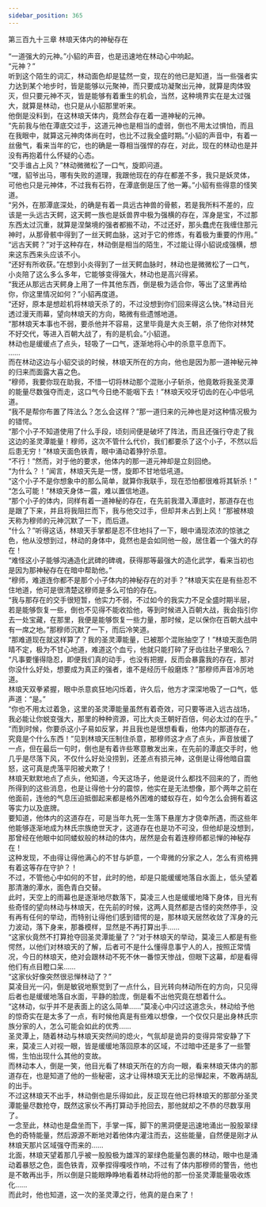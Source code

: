 ```yaml
---
sidebar_position: 365
---
```

 第三百九十三章 林琅天体内的神秘存在


“一道强大的元神。”小貂的声音，也是迅速地在林动心中响起。  
“元神？”  
听到这个陌生的词汇，林动面色却是猛然一变，现在的他已是知道，当一些强者实力达到某个地步时，皆是能够以元聚神，而只要成功凝聚出元神，就算是肉体毁灭，但只要元神不灭，皆是能够有着重生的机会，当然，这种境界实在是太过强大，就算是林动，也只是从小貂那里听来。  
他倒是没料到，在这林琅天体内，竟然会存在着一道神秘的元神。  
“先前我与他在潭底交过手，这道元神也是相当的虚弱，倒也不用太过惧怕，而且在我眼中，就算这元神肉体尚在时，也比不过我全盛时期。”小貂的声音中，有着一丝傲气，看来当年的它，也的确是一尊相当强悍的存在，对此，现在的林动也是并没有再抱着什么怀疑的心态。  
“交手谁占上风？”林动微微松了一口气，旋即问道。  
“嘿，貂爷出马，哪有失败的道理，我跟他现在的存在都差不多，我只是妖灵体，可他也只是元神体，不过我有石符，在潭底倒是压了他一筹。”小貂有些得意的怪笑道。  
“另外，在那潭底深处，的确是有着一具远古神兽的骨骸，若是我所料不差的，应该是一头远古天鳄，这天鳄一族也是妖兽界中极为强横的存在，浑身是宝，不过那东西太过沉重，就算是涅槃境的强者都搬不动，不过还好，那头蠢虎在我缠住那元神时，从那骨骸中得到了一丝天鳄血脉，这对于它的修炼，有着极为重要的作用。”  
“远古天鳄？”对于这种存在，林动倒是相当的陌生，不过能让得小貂说成强横，想来这东西来头应该不小。  
“还好有所收获。”在想到小炎得到了一丝天鳄血脉时，林动也是微微松了一口气，小炎陪了这么多么多年，它能够变得强大，林动也是高兴得紧。  
“我还从那远古天鳄身上用了一件其他东西，倒是极为适合你，等出了这里再给你，你这里情况如何？”小貂再度道。  
“还好，原本是想趁机将林琅天杀了的，不过没想到你们回来得这么快。”林动目光透过漫天雨幕，望向林琅天的方向，略微有些遗憾地道。  
“那林琅天本事也不弱，要杀他并不容易，这里毕竟是大炎王朝，杀了他你对林梵不好交代，等进入百朝大战了，有的是机会。”小貂道。  
林动也是缓缓点了点头，轻吸了一口气，逐渐地将心中的杀意平息而下。  
……  
而在林动这边与小貂交谈的时候，林琅天所在的方向，他也是因为那一道神秘元神的归来而面露大喜之色。  
“穆师，我要你现在助我，不惜一切将林动那个混账小子斩杀，他竟敢将我圣灵潭的能量尽数强夺而走，这口气今日绝不能咽下去！”林琅天咬牙切齿的在心中低吼道。  
“我不是帮你布置了阵法么？怎么会这样？”那一道归来的元神也是对这种情况极为的错愕。  
“那个小子不知道使用了什么手段，顷刻间便是破坏了阵法，而且还强行夺走了我这边的圣灵潭能量！穆师，这次不管什么代价，我们都要杀了这个小子，不然以后后患无穷！”林琅天面色铁青，眼中涌动着狰狞杀意。  
“不行！”然而，对于他的要求，他体内的那一道元神却是立刻回绝。  
“为什么？！”闻言，林琅天先是一愣，旋即不甘地低吼道。  
“这个小子不是你想象中的那么简单，就算你我联手，现在恐怕都很难将其斩杀！”  
“怎么可能！”林琅天身体一震，难以置信地道。  
“那个小子的体内，同样有着一道神秘的存在，在先前我潜入潭底时，那道存在也是跟了下来，并且将我阻拦而下，我与他交过手，但却并未占到上风！”那被林琅天称为穆师的元神沉默了一下，而后道。  
“什么？”听得这话，林琅天手掌都是忍不住地抖了一下，眼中涌现浓浓的惊骇之色，他从没想到过，林动的身体中，竟然也是会如同他一般，居住着一个强大的存在！  
“难怪这小子能够沟通造化武碑的碑魂，获得那等最强大的造化武学，看来当初也是因为那神秘存在在暗中帮助他。”  
“穆师，难道连你都不是那个小子体内的神秘存在的对手？”林琅天实在是有些忍不住地道，他可是很清楚这穆师是多么可怕的存在。  
“我与那存在的交手很短暂，他实力不弱，不过如今的我实力不足全盛时期半层，若是能够恢复一些，倒也不见得不能收拾他，等到时候进入百朝大战，我会指引你去一处宝藏，在那里，我便是能够恢复一些力量，那时候，足以保你在百朝大战中有一席之地。”那穆师沉默了一下，而后冷笑道。  
“那难道现在就这样算了？我的圣灵潭能量，已被那个混账抽空了！”林琅天面色阴晴不定，极为不甘心地道，难道这个血亏，他就只能打碎了牙齿往肚子里咽么？  
“凡事要懂得隐忍，即便我们真的动手，也没有把握，反而会暴露我的存在，那对你没什么好处，想要成为真正的强者，谁不是经历千般磨炼？”那穆师声音冷厉地道。  
林琅天双拳紧握，眼中杀意疯狂地闪烁着，许久后，他方才深深地吸了一口气，低声道：“是。”  
“你也不用太过着急，这里的圣灵潭能量虽然有着奇效，可只要等进入远古战场，我必能让你蜕变强大，那里的种种资源，可比大炎王朝好百倍，何必太过的在乎。”  
“而到时候，你要杀这小子易如反掌，并且我也是很想看看，他体内的那道存在，究竟是个什么东西！”见到林琅天压制住杀意，那穆师这才点了点头，声音放缓了一点，但在最后一句时，倒也是有着许些寒意散发出来，在先前的潭底交手时，他几乎是尽落下风，不仅什么好处没捞到，还差点有损元神，这倒是让得他暗自震怒，这可真是虎落平阳被犬欺了！  
林琅天默默地点了点头，他知道，今天这场子，他是说什么都找不回来的了，而他所得到的这些消息，也是让得他十分的震惊，他实在是无法想像，那个两年之前在他面前，连他的气息压迫抵御起来都是格外困难的蝼蚁存在，如今怎么会拥有着这等实力以及底牌。  
要知道，他体内的这道存在，可是当年九死一生落下悬崖方才侥幸所遇，而这些年他能够逐渐地成为林氏宗族绝世天才，这道存在也是功不可没，但他却是没想到，那曾经在他眼中如同蝼蚁般的林动的体内，居然是会有着连穆师都忌惮的神秘存在！  
这种发现，不由得让得他满心的不甘与妒意，一个卑微的分家之人，怎么有资格拥有着这等存在守护？！  
不过，不管他心中如何的不甘，此时的他，却是只能缓缓地落自水面上，低头望着那清澈的潭水，面色青白交替。  
此时，天空上的雨幕也是逐渐地尽数落下，莫凌三人也是缓缓地降下身体，目光有些奇怪的望向林动与林琅天，在先前的时候，这两人竟然都是古怪的突然停手，没有再有任何的举动，而特别让得他们感到错愕的是，那林琅天居然收敛了浑身的元力波动，落下身来，那番模样，显然是不再打算出手……  
“这家伙竟然不打算抢夺回圣灵潭能量了？”对于林琅天的举动，莫凌三人都是有些愕然，以他们对林琅天的了解，后者可不是什么懂得息事宁人的人，按照正常情况，今日的林琅天，绝对会跟林动不死不休一番惊天惨战，但眼下这幕，却是看得他们有点目瞪口呆……  
“这家伙好像突然很忌惮林动了？”  
莫凌目光一闪，倒是敏锐地察觉到了一点什么，目光转向林动所在的方向，只见得后者也是缓缓地落自水面，平静的脸庞，倒是看不出他究竟在想着什么。  
“这林动，似乎并不是表面上的这么简单……”莫凌心中闪过这道念头，林动给予他的惊奇实在是太多了一点，有时候他真是有些难以想像，一个仅仅只是出身林氏宗族分家的人，怎么可能会如此的优秀……  
圣灵潭上，随着林动与林琅天突然间的熄火，气氛却是诡异的变得异常安静了下来，莫凌三人对视一眼，皆是缓缓地落回原本的区域，不过暗中还是多了一些警惕，生怕出现什么其他的变故。  
而林动本人，倒是一笑，他目光看了林琅天所在的方向一眼，看来林琅天体内的那道存在，也是知道了他的一些秘密，这才让得林琅天无比的忌惮起来，不敢再胡乱的出手。  
不过这林琅天不出手，林动倒也是乐得如此，反正现在他已将林琅天的那部分圣灵潭能量尽数抢夺，既然这家伙不再打算动手抢回去，那他就却之不恭的尽数享用了。  
一念至此，林动也是盘坐而下，手掌一挥，脚下的黑洞便是迅速地涌出一股股翠绿色的奇特能量，然后源源不断地对着他体内灌注而去，这些能量，自然便是刚才从林琅天那片区域强夺而来的……  
北面，林琅天望着那几乎被一股股极为雄浑的翠绿色能量包裹的林动，眼中也是涌动着暴怒之色，面色铁青，双拳捏得嘎吱作响，不过有了体内那穆师的警告，他也是不敢再出手，所以倒是只能眼睁睁地看着林动将他的那一份圣灵潭能量吸收炼化……  
而此时，他也知道，这一次的圣灵潭之行，他真的是白来了！  
  
  
